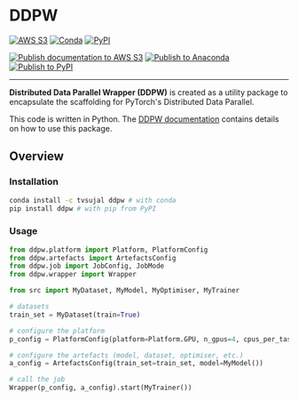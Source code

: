 # DDPW

[![AWS S3](https://img.shields.io/badge/documentation-sphinx-blue?link=https://ddpw.projects.sujal.tv)](https://ddpw.projects.sujal.tv)
[![Conda](https://img.shields.io/conda/v/tvsujal/ddpw)](https://anaconda.org/tvsujal/ddpw)
[![PyPI](https://img.shields.io/pypi/v/ddpw)](https://pypi.org/project/ddpw/)

[![Publish documentation to AWS S3](https://github.com/sujaltv/ddpw/actions/workflows/s3_publish.yaml/badge.svg)](https://github.com/sujaltv/ddpw/actions/workflows/s3_publish.yaml)
[![Publish to Anaconda](https://github.com/sujaltv/ddpw/actions/workflows/conda_publish.yaml/badge.svg)](https://github.com/sujaltv/ddpw/actions/workflows/conda_publish.yaml)
[![Publish to PyPI](https://github.com/sujaltv/ddpw/actions/workflows/pypi_publish.yaml/badge.svg)](https://github.com/sujaltv/ddpw/actions/workflows/pypi_publish.yaml)

---

**Distributed Data Parallel Wrapper (DDPW)** is created as a utility package to
encapsulate the scaffolding for PyTorch's Distributed Data Parallel.

This code is written in Python. The [DDPW
documentation](https://ddpw.projects.sujal.tv) contains details on how to use
this package.

## Overview

### Installation

```bash
conda install -c tvsujal ddpw # with conda
pip install ddpw # with pip from PyPI
```

### Usage

```python
from ddpw.platform import Platform, PlatformConfig
from ddpw.artefacts import ArtefactsConfig
from ddpw.job import JobConfig, JobMode
from ddpw.wrapper import Wrapper

from src import MyDataset, MyModel, MyOptimiser, MyTrainer

# datasets
train_set = MyDataset(train=True)

# configure the platform
p_config = PlatformConfig(platform=Platform.GPU, n_gpus=4, cpus_per_task=2)

# configure the artefacts (model, dataset, optimiser, etc.)
a_config = ArtefactsConfig(train_set=train_set, model=MyModel())

# call the job
Wrapper(p_config, a_config).start(MyTrainer())
```

